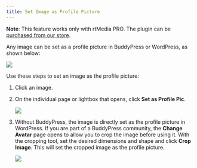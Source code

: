 ```yaml
---
title: Set Image as Profile Picture
---
```


**Note**: This feature works only with rtMedia PRO. The plugin can be [purchased from our store](https://rtcamp.com/store/rtmedia-pro/).

Any image can be set as a profile picture in BuddyPress or WordPress, as shown below:

![](https://rtcamp.com/wp-content/uploads/2013/11/image10.png)

Use these steps to set an image as the profile picture:


  1. Click an image.

	
  2. On the individual page or lightbox that opens, click **Set as Profile Pic**.
  
      ![](https://rtcamp.com/wp-content/uploads/2013/11/setprofilepic.png)

    
  3. Without BuddyPress, the image is directly set as the profile picture in WordPress. If you are part of a BuddyPress community, the **Change Avatar** page opens to allow you to crop the image before using it. With the cropping tool, set the desired dimensions and shape and click **Crop Image**. This will set the cropped image as the profile picture.
  
      ![](https://rtcamp.com/wp-content/uploads/2013/11/image11.png)

